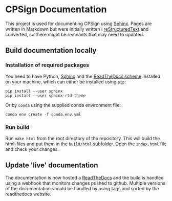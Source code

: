 # CPSign Documentation

This project is used for documenting CPSign using [Sphinx](http://www.sphinx-doc.org/en/stable/). Pages are written in Markdown but were initially written i [reStructuredText](http://docutils.sourceforge.net/rst.html) and converted, so there might be remnants that may need to updated.


## Build documentation locally

### Installation of required packages

You need to have Python, [Sphinx](http://www.sphinx-doc.org/en/stable/) and the [ReadTheDocs scheme](https://github.com/snide/sphinx_rtd_theme) installed on your machine, which can either be installed using `pip`: 
```
pip install --user sphinx
pip install --user sphinx-rtd-theme
```
Or by `conda` using the supplied conda environment file:
```
conda env create -f conda.env.yml
```

### Run build

Run `make html` from the root directory of the repository. This will build the html-files and put them in the `build/html` subfolder. Open the `index.html` file and check your changes.

## Update 'live' documentation

The documentation is now hosted a [ReadTheDocs](https://cpsign.readthedocs.io/en/latest/) and the build is handled using a webhook that monitors changes pushed to github. Multiple versions of the documentation should be handled by using tags and sorted by the readthedocs website.